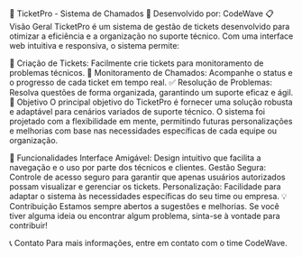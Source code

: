 🎫 TicketPro - Sistema de Chamados
🚀 Desenvolvido por: CodeWave
📋 Visão Geral
TicketPro é um sistema de gestão de tickets desenvolvido para otimizar a eficiência e a organização no suporte técnico. Com uma interface web intuitiva e responsiva, o sistema permite:

📌 Criação de Tickets: Facilmente crie tickets para monitoramento de problemas técnicos.
👀 Monitoramento de Chamados: Acompanhe o status e o progresso de cada ticket em tempo real.
✅ Resolução de Problemas: Resolva questões de forma organizada, garantindo um suporte eficaz e ágil.
🎯 Objetivo
O principal objetivo do TicketPro é fornecer uma solução robusta e adaptável para cenários variados de suporte técnico. O sistema foi projetado com a flexibilidade em mente, permitindo futuras personalizações e melhorias com base nas necessidades específicas de cada equipe ou organização.

🔧 Funcionalidades
Interface Amigável: Design intuitivo que facilita a navegação e o uso por parte dos técnicos e clientes.
Gestão Segura: Controle de acesso seguro para garantir que apenas usuários autorizados possam visualizar e gerenciar os tickets.
Personalização: Facilidade para adaptar o sistema às necessidades específicas do seu time ou empresa.
💡 Contribuição
Estamos sempre abertos a sugestões e melhorias. Se você tiver alguma ideia ou encontrar algum problema, sinta-se à vontade para contribuir!

📞 Contato
Para mais informações, entre em contato com o time CodeWave.


